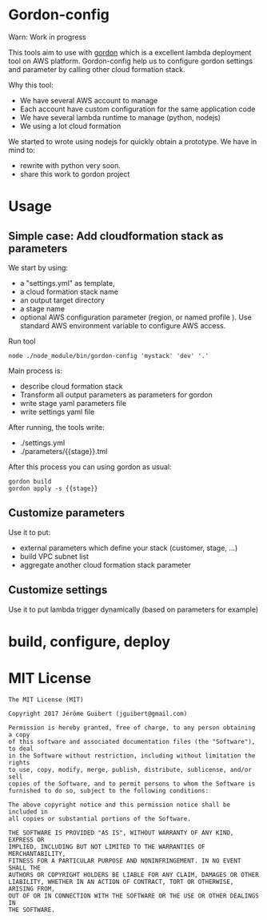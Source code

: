 # Gordon-config

Warn: Work in progress

This tools aim to use with [gordon]() which is a excellent lambda deployment tool on AWS platform.
Gordon-config help us to configure gordon settings and parameter by calling other cloud formation stack.

Why this tool:
- We have several AWS account to manage
- Each account have custom configuration for the same application code
- We have several lambda runtime to manage (python, nodejs)
- We using a lot cloud formation

We started to wrote using nodejs for quickly obtain a prototype. We have in mind to:
- rewrite with python very soon.
- share this work to gordon project

# Usage


## Simple case: Add cloudformation stack as parameters

We start by using:
 - a "settings.yml" as template,
 - a cloud formation stack name
 - an output target directory
 - a stage name
 - optional AWS configuration parameter (region, or named profile ). Use standard AWS environment variable to configure AWS access.

Run tool

```
node ./node_module/bin/gordon-config 'mystack' 'dev' '.'
```

Main process is:
- describe cloud formation stack
- Transform all output parameters as parameters for gordon
- write stage yaml parameters file
- write settings yaml file


 After running, the tools write:
 - ./settings.yml
 - ./parameters/{{stage}}.tml

After this process you can using gordon as usual:
```
gordon build
gordon apply -s {{stage}}
```

## Customize parameters

Use it to put:
- external parameters which define your stack (customer, stage, ...)
- build VPC subnet list
- aggregate another cloud formation stack parameter



## Customize settings

Use it to put lambda trigger dynamically (based on parameters for example)



# build, configure, deploy




# MIT License

```
The MIT License (MIT)

Copyright 2017 Jérôme Guibert (jguibert@gmail.com)

Permission is hereby granted, free of charge, to any person obtaining a copy
of this software and associated documentation files (the "Software"), to deal
in the Software without restriction, including without limitation the rights
to use, copy, modify, merge, publish, distribute, sublicense, and/or sell
copies of the Software, and to permit persons to whom the Software is
furnished to do so, subject to the following conditions:

The above copyright notice and this permission notice shall be included in
all copies or substantial portions of the Software.

THE SOFTWARE IS PROVIDED "AS IS", WITHOUT WARRANTY OF ANY KIND, EXPRESS OR
IMPLIED, INCLUDING BUT NOT LIMITED TO THE WARRANTIES OF MERCHANTABILITY,
FITNESS FOR A PARTICULAR PURPOSE AND NONINFRINGEMENT. IN NO EVENT SHALL THE
AUTHORS OR COPYRIGHT HOLDERS BE LIABLE FOR ANY CLAIM, DAMAGES OR OTHER
LIABILITY, WHETHER IN AN ACTION OF CONTRACT, TORT OR OTHERWISE, ARISING FROM,
OUT OF OR IN CONNECTION WITH THE SOFTWARE OR THE USE OR OTHER DEALINGS IN
THE SOFTWARE.
```
